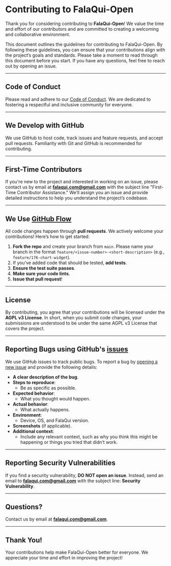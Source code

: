 # Contributing to FalaQui-Open

Thank you for considering contributing to **FalaQui-Open**! We value the time and effort of our contributors and are committed to creating a welcoming and collaborative environment.

This document outlines the guidelines for contributing to FalaQui-Open. By following these guidelines, you can ensure that your contributions align with the project’s goals and standards. Please take a moment to read through this document before you start. If you have any questions, feel free to reach out by opening an issue.

---

## Code of Conduct

Please read and adhere to our [Code of Conduct](CODE_OF_CONDUCT.md). We are dedicated to fostering a respectful and inclusive community for everyone.

---

## We Develop with GitHub

We use GitHub to host code, track issues and feature requests, and accept pull requests. Familiarity with Git and GitHub is recommended for contributing.

---

## First-Time Contributors

If you're new to the project and interested in working on an issue, please contact us by email at **falaqui.com@gmail.com** with the subject line "First-Time Contributor Assistance." We’ll assign you an issue and provide detailed instructions to help you understand the project’s codebase.

---

## We Use [GitHub Flow](https://docs.github.com/en/get-started/quickstart/github-flow)

All code changes happen through **pull requests**. We actively welcome your contributions! Here’s how to get started:

1. **Fork the repo** and create your branch from `main`. Please name your branch in the format `feature/<issue-number>-<short-description>` (e.g., `feature/176-chart-widget`).
2. If you’ve added code that should be tested, **add tests**.
3. **Ensure the test suite passes**.
4. **Make sure your code lints**.
5. **Issue that pull request**!

---

## License

By contributing, you agree that your contributions will be licensed under the **AGPL v3 License**. In short, when you submit code changes, your submissions are understood to be under the same AGPL v3 License that covers the project.

---

## Reporting Bugs using GitHub's [issues](https://github.com/falaqui-open/chat/issues)

We use GitHub issues to track public bugs. To report a bug by [opening a new issue](https://github.com/falaqui-open/chat/issues/new/choose) and provide the following details:

- **A clear description of the bug**.
- **Steps to reproduce**:
  - Be as specific as possible.
- **Expected behavior**:
  - What you thought would happen.
- **Actual behavior**:
  - What actually happens.
- **Environment**:
  - Device, OS, and FalaQui version.
- **Screenshots** (if applicable).
- **Additional context**:
  - Include any relevant context, such as why you think this might be happening or things you tried that didn’t work.

---

## Reporting Security Vulnerabilities

If you find a security vulnerability, **DO NOT open an issue**. Instead, send an email to **falaqui.com@gmail.com** with the subject line: **Security Vulnerability**.

---
## Questions? 

Contact us by email at **falaqui.com@gmail.com**.

---
## Thank You!

Your contributions help make FalaQui-Open better for everyone. We appreciate your time and effort in improving the project!
